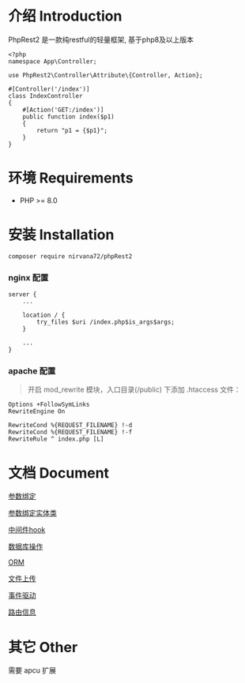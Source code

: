 # 介绍 Introduction

PhpRest2 是一款纯restful的轻量框架, 基于php8及以上版本

~~~
<?php
namespace App\Controller;

use PhpRest2\Controller\Attribute\{Controller, Action};

#[Controller('/index')]
class IndexController
{
    #[Action('GET:/index')]
    public function index($p1) 
    {
        return "p1 = {$p1}";
    }
}

~~~

# 环境 Requirements
 - PHP >= 8.0

# 安装 Installation
~~~
composer require nirvana72/phpRest2
~~~

### nginx 配置
~~~
server {
    ...

    location / {
        try_files $uri /index.php$is_args$args;
    }

    ...
}
~~~

### apache 配置
>开启 mod_rewrite 模块，入口目录(/public) 下添加 .htaccess 文件：
~~~
Options +FollowSymLinks
RewriteEngine On

RewriteCond %{REQUEST_FILENAME} !-d
RewriteCond %{REQUEST_FILENAME} !-f
RewriteRule ^ index.php [L]
~~~

# 文档 Document
[参数绑定](https://github.com/nirvana72/phpRest2-example/blob/main/App/Controller/ParamsController.php)

[参数绑定实体类](https://github.com/nirvana72/phpRest2-example/blob/main/App/Controller/EntityController.php)

[中间件hook](https://github.com/nirvana72/phpRest2-example/blob/main/App/Controller/HookController.php)

[数据库操作](https://github.com/nirvana72/phpRest2-example/blob/main/App/Controller/DbController.php)

[ORM](https://github.com/nirvana72/phpRest2-example/blob/main/App/Controller/OrmController.php)

[文件上传](https://github.com/nirvana72/phpRest2-example/blob/main/App/Controller/FileUploadController.php)

[事件驱动](https://github.com/nirvana72/phpRest2-example/blob/main/App/Controller/EventController.php)

[路由信息](https://github.com/nirvana72/phpRest2-example/blob/main/App/Controller/IndexController.php)

# 其它 Other
需要 apcu 扩展
